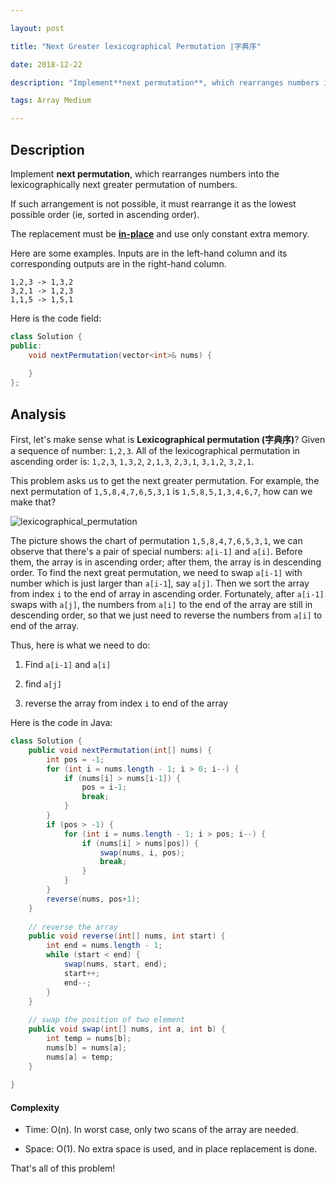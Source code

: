 ```yaml
---

layout: post

title: "Next Greater lexicographical Permutation |字典序"

date: 2018-12-22

description: "Implement**next permutation**, which rearranges numbers into the lexicographically next greater permutation of numbers."

tags: Array Medium

---
```


## Description

Implement **next permutation**, which rearranges numbers into the lexicographically next greater permutation of numbers.

If such arrangement is not possible, it must rearrange it as the lowest possible order (ie, sorted in ascending order).

The replacement must be **[in-place](http://en.wikipedia.org/wiki/In-place_algorithm)** and use only constant extra memory.

Here are some examples. Inputs are in the left-hand column and its corresponding outputs are in the right-hand column.

```
1,2,3 -> 1,3,2
3,2,1 -> 1,2,3
1,1,5 -> 1,5,1
```

Here is the code field:

```java
class Solution {
public:
    void nextPermutation(vector<int>& nums) {
        
    }
};
```

## Analysis

First, let's make sense what is **Lexicographical permutation (字典序)**? Given a sequence of number: `1,2,3`. All of the lexicographical permutation in ascending order is: `1,2,3`, `1,3,2`, `2,1,3`, `2,3,1`, `3,1,2`, `3,2,1`. 

This problem asks us to get the next greater permutation. For example, the next permutation of `1,5,8,4,7,6,5,3,1` is `1,5,8,5,1,3,4,6,7`, how can we make that?

![lexicographical_permutation](/blog/images/posts/2018-12-22-Next_permutation/lexicographical_permutation.png)

The picture shows the chart of permutation `1,5,8,4,7,6,5,3,1`, we can observe that there's a pair of special numbers: `a[i-1]` and `a[i]`. Before them, the array is in ascending order; after them, the array is in descending order. To find the next great permutation, we need to swap `a[i-1]` with number which is just larger than `a[i-1`], say `a[j]`. Then we sort the array from index `i` to the end of array in ascending order. Fortunately, after `a[i-1]` swaps with `a[j]`, the numbers from `a[i]` to the end of the array are still in descending order, so that we just need to reverse the numbers from `a[i]` to end of the array.

Thus, here is what we need to do:

1. Find `a[i-1]` and `a[i]`

2. find `a[j]`

3. reverse the array from index `i` to end of the array



Here is the code in Java:

```java
class Solution {
    public void nextPermutation(int[] nums) {
        int pos = -1;
        for (int i = nums.length - 1; i > 0; i--) {
            if (nums[i] > nums[i-1]) {
                pos = i-1;
                break;
            }
        }
        if (pos > -1) {
            for (int i = nums.length - 1; i > pos; i--) {
                if (nums[i] > nums[pos]) {
                    swap(nums, i, pos);
                    break;
                }
            }
        }
        reverse(nums, pos+1);
    }
    
    // reverse the array
    public void reverse(int[] nums, int start) {
        int end = nums.length - 1;
        while (start < end) {
            swap(nums, start, end);
            start++;
            end--;
        }
    }
    
    // swap the position of two element
    public void swap(int[] nums, int a, int b) {
        int temp = nums[b];
        nums[b] = nums[a];
        nums[a] = temp;
    }
    
}
```

#### Complexity

- Time: O(n). In worst case, only two scans of the array are needed.

- Space: O(1). No extra space is used, and in place replacement is done.



That's all of this problem!

